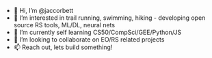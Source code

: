 - 👋 Hi, I’m @jaccorbett
- 👀 I’m interested in trail running, swimming, hiking - developing open source RS tools, ML/DL, neural nets
- 🌱 I’m currently self learning CS50/CompSci/GEE/Python/JS
- 💞️ I’m looking to collaborate on EO/RS related projects
- 📫 Reach out, lets build something!

<!---
jaccorbett/jaccorbett is a ✨ special ✨ repository because its `README.md` (this file) appears on your GitHub profile.
You can click the Preview link to take a look at your changes.
--->
